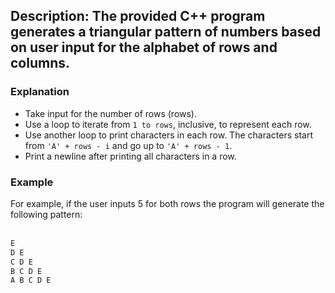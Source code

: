 ## Description: The provided C++ program generates a triangular pattern of numbers based on user input for the alphabet of rows and columns. 

### Explanation

- Take input for the number of rows (rows).
- Use a loop to iterate from `1 to rows`, inclusive, to represent each row.
- Use another loop to print characters in each row. The characters start from `'A' + rows - i` and go up to `'A' + rows - 1`.
- Print a newline after printing all characters in a row.

### Example
For example, if the user inputs 5 for both rows the program will generate the following pattern:
<br/>
<br/>
```cpp
E 
D E 
C D E
B C D E
A B C D E

```
